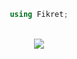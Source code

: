 <div align="center">

```cs
using Fikret;
```
</div>
<br>
<div align="center"><img src="https://github-readme-stats.vercel.app/api?username=fikret0"></img></div>
